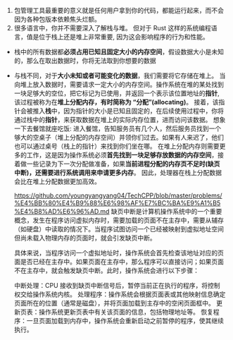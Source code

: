1. 包管理工具最重要的意义就是任何用户拿到你的代码，都能运行起来，而不会因为各种包版本依赖焦头烂额。
2. 很多语言中，你并不需要深入了解栈与堆。 但对于 Rust 这样的系统编程语言，值是位于栈上还是堆上非常重要, 因为这会影响程序的行为和性能。

- 栈中的所有数据都**必须占用已知且固定大小的内存空间**，假设数据大小是未知的，那么在取出数据时，你将无法取到你想要的数据
- 与栈不同，对于**大小未知或者可能变化的数据**，我们需要将它存储在堆上。
  当向堆上放入数据时，需要请求一定大小的内存空间。操作系统在堆的某处找到一块足够大的空位，把它标记为已使用，并返回一个表示该位置地址的**指针**, 该过程被称为在**堆上分配内存，有时简称为 “分配”(allocating)**。
  接着，该指针会被推入**栈**中，因为指针的大小是已知且固定的，在后续使用过程中，你将通过栈中的**指针**，来获取数据在堆上的实际内存位置，进而访问该数据。
  想象一下去餐馆就座吃饭: 进入餐馆，告知服务员有几个人，然后服务员找到一个够大的空桌子（堆上分配的内存空间）并领你们过去。如果有人来迟了，他们也可以通过桌号（栈上的指针）来找到你们坐在哪。
  在堆上分配内存则需要更多的工作，这是因为操作系统必须**首先找到一块足够存放数据的内存空间**，接着做一些记录为下一次分配做准备，如果**当前进程分配的内存页不足时(缺页中断)，还需要进行系统调用来申请更多内存**。 因此，处理器在栈上分配数据会比在堆上分配数据更加高效。

  https://github.com/youngyangyang04/TechCPP/blob/master/problems/%E4%BB%80%E4%B9%88%E6%98%AF%E7%BC%BA%E9%A1%B5%E4%B8%AD%E6%96%AD.md
  缺页中断是计算机操作系统中的一个重要概念，发生在程序访问虚拟内存时，需要加载的页面不在主存中，需要从辅存（如硬盘）中读取的情况下。当程序试图访问一个已经被映射到虚拟地址空间但尚未载入物理内存的页面时，就会引发缺页中断。

  具体来说，当程序访问一个虚拟地址时，操作系统会首先检查该地址对应的页面是否已经在主存中。如果页面在主存中，那么程序可以直接访问；如果页面不在主存中，就会触发缺页中断。此时，操作系统会进行以下步骤：

  中断处理：CPU 接收到缺页中断信号后，暂停当前正在执行的程序，将控制权交给操作系统内核。
  处理程序：操作系统会根据页面表或其他映射信息确定页面所在的位置（通常是磁盘），并将页面加载到主存中的空闲页面框中。
  更新页表：操作系统更新页表中有关该页面的信息，包括物理地址等。
  恢复程序：一旦页面加载到内存中，操作系统会重新启动之前暂停的程序，使其继续执行。
